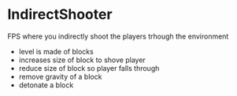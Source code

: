 # IndirectShooter
FPS where you indirectly shoot the players trhough the environment

- level is made of blocks
- increases size of block to shove player
- reduce size of block so player falls through
- remove gravity of a block
- detonate a block
